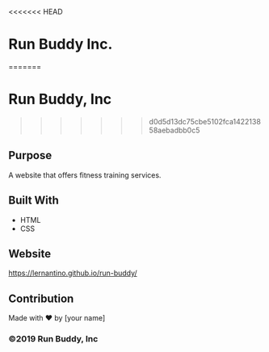 <<<<<<< HEAD
# Run Buddy Inc.
=======
# Run Buddy, Inc
>>>>>>> d0d5d13dc75cbe5102fca142213858aebadbb0c5

## Purpose
A website that offers fitness training services. 

## Built With
* HTML
* CSS

## Website
https://lernantino.github.io/run-buddy/

## Contribution
Made with ❤️ by [your name]

### ©️2019 Run Buddy, Inc 
